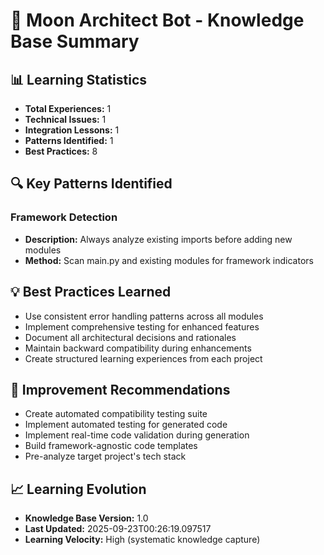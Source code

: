 # 🧠 Moon Architect Bot - Knowledge Base Summary

## 📊 Learning Statistics
- **Total Experiences:** 1
- **Technical Issues:** 1
- **Integration Lessons:** 1
- **Patterns Identified:** 1
- **Best Practices:** 8

## 🔍 Key Patterns Identified

### Framework Detection
- **Description:** Always analyze existing imports before adding new modules
- **Method:** Scan main.py and existing modules for framework indicators

## 💡 Best Practices Learned
- Use consistent error handling patterns across all modules
- Implement comprehensive testing for enhanced features
- Document all architectural decisions and rationales
- Maintain backward compatibility during enhancements
- Create structured learning experiences from each project

## 🚀 Improvement Recommendations
- Create automated compatibility testing suite
- Implement automated testing for generated code
- Implement real-time code validation during generation
- Build framework-agnostic code templates
- Pre-analyze target project's tech stack

## 📈 Learning Evolution
- **Knowledge Base Version:** 1.0
- **Last Updated:** 2025-09-23T00:26:19.097517
- **Learning Velocity:** High (systematic knowledge capture)
